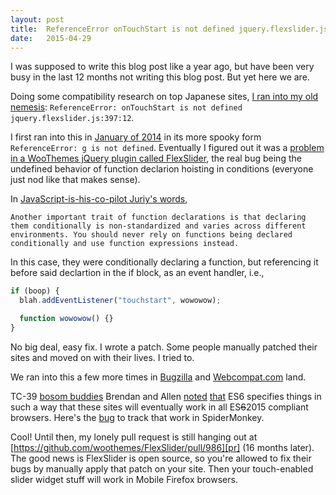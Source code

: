 ```yaml
---
layout: post
title:  ReferenceError onTouchStart is not defined jquery.flexslider.js
date:   2015-04-29
---
```


I was supposed to write this blog post like a year ago, but have been very busy in the last 12 months not writing this blog post. But yet here we are.

Doing some compatibility research on top Japanese sites, [I ran into my old nemesis][jp]: `ReferenceError: onTouchStart is not defined jquery.flexslider.js:397:12`.

I first ran into this in [January of 2014][bug] in its more spooky form `ReferenceError: g is not defined`. Eventually I figured out it was a [problem in a WooThemes jQuery plugin called FlexSlider][tick], the real bug being the undefined behavior of function declarion hoisting in conditions (everyone just nod like that makes sense).

In [JavaScript-is-his-co-pilot Juriy's words][kangax],

    Another important trait of function declarations is that declaring them conditionally is non-standardized and varies across different environments. You should never rely on functions being declared conditionally and use function expressions instead.

In this case, they were conditionally declaring a function, but referencing it before said declartion in the if block, as an event handler, i.e.,

```js
if (boop) {
  blah.addEventListener("touchstart", wowowow);

  function wowowow() {}
}
```

No big deal, easy fix. I wrote a patch. Some people manually patched their sites and moved on with their lives. I tried to.

We ran into this a few more times in [Bugzilla][fp] and [Webcompat.com][wc] land.

TC-39 [bosom buddies][bb] Brendan and Allen [noted][c8] [that][c9] ES6 specifies things in such a way that these sites will eventually work in all ES<strike>6</strike>2015 compliant browsers. Here's the [bug][sm] to track that work in SpiderMonkey.


Cool! Until then, my lonely pull request is still hanging out at [https://github.com/woothemes/FlexSlider/pull/986][pr] (16 months later). The good news is FlexSlider is open source, so you're allowed to fix their bugs by manually apply that patch on your site. Then your touch-enabled slider widget stuff will work in Mobile Firefox browsers.

[jp]: https://github.com/webcompat/web-bugs/issues/1008#issuecomment-97145732
[bug]: https://bugzilla.mozilla.org/show_bug.cgi?id=936433
[tick]: https://github.com/woothemes/FlexSlider/issues/958
[kangax]: http://kangax.github.io/nfe/
[fp]: https://bugzilla.mozilla.org/show_bug.cgi?id=973463
[wc]: https://github.com/webcompat/web-bugs/issues/145
[c8]: https://bugzilla.mozilla.org/show_bug.cgi?id=973463#c8
[c9]: https://bugzilla.mozilla.org/show_bug.cgi?id=973463#c9
[pr]: https://github.com/woothemes/FlexSlider/pull/986
[sm]: https://bugzilla.mozilla.org/show_bug.cgi?id=950547
[bb]: https://miketaylr.com/posts/assets/brendan-and-allen.jpg